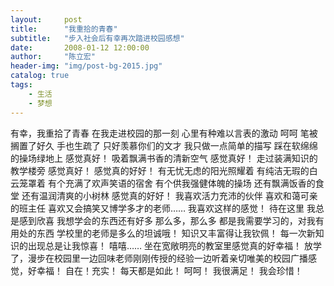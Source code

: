 ```yaml
---
layout:     post
title:      "我重拾的青春"
subtitle:   "步入社会后有幸再次踏进校园感想"
date:       2008-01-12 12:00:00
author:     "陈立宏"
header-img: "img/post-bg-2015.jpg"
catalog: true
tags:
    - 生活
    - 梦想
---
```

有幸，我重拾了青春
在我走进校园的那一刻
心里有种难以言表的激动
呵呵
笔被搁置了好久
手也生疏了
只好羡慕你们的文才
我只做一点简单的描写
踩在软绵绵的操场绿地上
感觉真好！
吸着飘满书香的清新空气
感觉真好！
走过装满知识的教学楼旁
感觉真好！
感觉真的好好！
有无忧无虑的阳光照耀着
有纯洁无瑕的白云笼罩着
有个充满了欢声笑语的宿舍
有个供我强健体魄的操场
还有飘满饭香的食堂
还有温润清爽的小树林
感觉真的好好！
我喜欢活力充沛的伙伴
喜欢和蔼可亲的班主任
喜欢又会搞笑又博学多才的老师……
我喜欢这样的感觉！
待在这里
我总是感到欣喜
我想学会的东西还有好多
那么多，那么多
都是我需要学习的，对我有用处的东西
学校里的老师是多么的坦诚哦！
知识又丰富得让我钦佩！
每一次新知识的出现总是让我惊喜！
嘻嘻……
坐在宽敞明亮的教室里感觉真的好幸福！
放学了，漫步在校园里一边回味老师刚刚传授的经验一边听着亲切唯美的校园广播感觉，好幸福！
自在！充实！
每天都是如此！
呵呵！
我很满足！
我会珍惜！